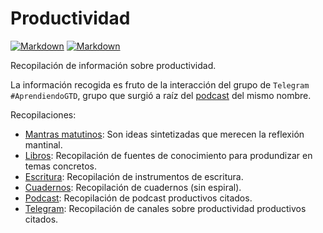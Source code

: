 # Productividad

[![Markdown](https://img.shields.io/badge/vim-7.4-blue.svg)](http://www.vim.org/)
[![Markdown](https://img.shields.io/badge/markdon-1.0.1-blue.svg)](https://daringfireball.net/projects/markdown/)

Recopilación de información sobre productividad.

La información recogida es fruto de la interacción del grupo de `Telegram` `#AprendiendoGTD`, grupo que surgió a raíz del [podcast](http://www.aprendiendogtd.com/) del mismo nombre.

Recopilaciones:

- [Mantras matutinos](./mantras.md): Son ideas sintetizadas que merecen la reflexión mantinal.
- [Libros](./libros.md): Recopilación de fuentes de conocimiento para produndizar en temas concretos.
- [Escritura](./escritura.md): Recopilación de instrumentos de escritura.
- [Cuadernos](./cuadernos.md): Recopilación de cuadernos (sin espiral).
- [Podcast](./podcast.md): Recopilación de podcast productivos citados.
- [Telegram](./telegram.md): Recopilación de canales sobre productividad productivos citados.
